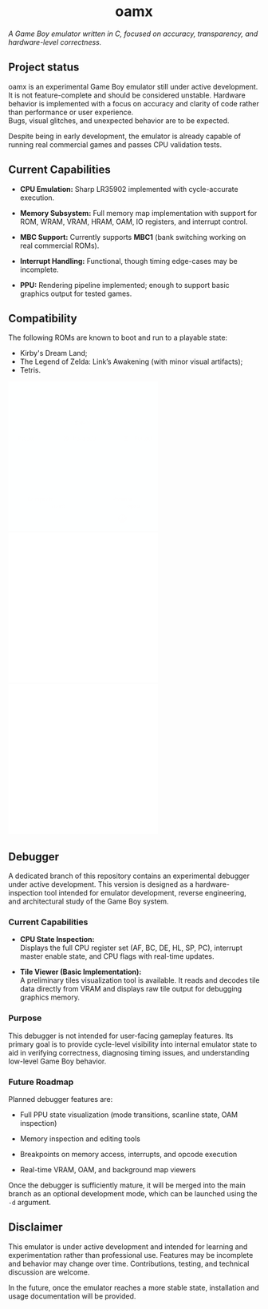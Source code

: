 # <center>oamx</center>
_A Game Boy emulator written in C, focused on accuracy, transparency, and hardware-level correctness._

## Project status

oamx is an experimental Game Boy emulator still under active development. It is not feature-complete and should be considered unstable. Hardware behavior is implemented with a focus on accuracy and clarity of code rather than performance or user experience.  
Bugs, visual glitches, and unexpected behavior are to be expected.

Despite being in early development, the emulator is already capable of running real commercial games and passes CPU validation tests.

## **Current Capabilities**

-   **CPU Emulation:** Sharp LR35902 implemented with cycle-accurate execution.

-   **Memory Subsystem:** Full memory map implementation with support for ROM, WRAM, VRAM, HRAM, OAM, IO registers, and interrupt control.
-   **MBC Support:** Currently supports **MBC1** (bank switching working on real commercial ROMs).
    
-   **Interrupt Handling:** Functional, though timing edge-cases may be incomplete.
    
-   **PPU:** Rendering pipeline implemented; enough to support basic graphics output for tested games.

## **Compatibility**
The following ROMs are known to boot and run to a playable state:

- Kirby's Dream Land;
- The Legend of Zelda: Link’s Awakening (with minor visual artifacts);
- Tetris.

<img src="./assets/kirbys.gif" width="300px" height="300px"/>
<img src="./assets/zelda.gif" width="300px" height="300px"/>
<img src="./assets/tetris.gif" width="300px" height="300px"/>

## **Debugger**

A dedicated branch of this repository contains an experimental debugger under active development. This version is designed as a hardware-inspection tool intended for emulator development, reverse engineering, and architectural study of the Game Boy system.

### **Current Capabilities**

-   **CPU State Inspection:**  
    Displays the full CPU register set (AF, BC, DE, HL, SP, PC), interrupt master enable state, and CPU flags with real-time updates.
    
-   **Tile Viewer (Basic Implementation):**  
    A preliminary tiles visualization tool is available. It reads and decodes tile data directly from VRAM and displays raw tile output for debugging graphics memory.
    

### **Purpose**

This debugger is not intended for user-facing gameplay features. Its primary goal is to provide cycle-level visibility into internal emulator state to aid in verifying correctness, diagnosing timing issues, and understanding low-level Game Boy behavior.

### **Future Roadmap**

Planned debugger features are:

-   Full PPU state visualization (mode transitions, scanline state, OAM inspection)
    
-   Memory inspection and editing tools
    
-   Breakpoints on memory access, interrupts, and opcode execution
    
-   Real-time VRAM, OAM, and background map viewers

    

Once the debugger is sufficiently mature, it will be merged into the main branch as an optional development mode, which can be launched using the `-d` argument.

## **Disclaimer**

This emulator is under active development and intended for learning and experimentation rather than professional use. Features may be incomplete and behavior may change over time. Contributions, testing, and technical discussion are welcome.

In the future, once the emulator reaches a more stable state, installation and usage documentation will be provided.